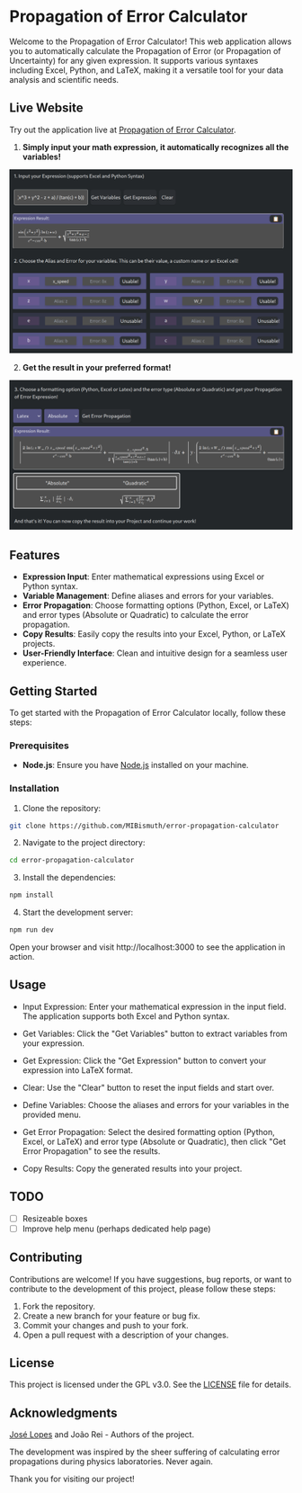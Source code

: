 # Propagation of Error Calculator

Welcome to the Propagation of Error Calculator! This web application allows you to automatically calculate the Propagation of Error (or Propagation of Uncertainty) for any given expression. It supports various syntaxes including Excel, Python, and LaTeX, making it a versatile tool for your data analysis and scientific needs.


## Live Website

Try out the application live at [Propagation of Error Calculator](https://errorpropagation.com).


1. **Simply input your math expression, it automatically recognizes all the variables!**

![](static/expression_vars.png)

2. **Get the result in your preferred format!**

![](static/results.png)

## Features

- **Expression Input**: Enter mathematical expressions using Excel or Python syntax.
- **Variable Management**: Define aliases and errors for your variables.
- **Error Propagation**: Choose formatting options (Python, Excel, or LaTeX) and error types (Absolute or Quadratic) to calculate the error propagation.
- **Copy Results**: Easily copy the results into your Excel, Python, or LaTeX projects.
- **User-Friendly Interface**: Clean and intuitive design for a seamless user experience.



## Getting Started

To get started with the Propagation of Error Calculator locally, follow these steps:

### Prerequisites

- **Node.js**: Ensure you have [Node.js](https://nodejs.org/) installed on your machine.

### Installation

1. Clone the repository:

```bash
git clone https://github.com/MIBismuth/error-propagation-calculator
```
2. Navigate to the project directory:

```bash
cd error-propagation-calculator
```

3. Install the dependencies:

```bash
npm install
```


4. Start the development server:

```bash
npm run dev
```

Open your browser and visit http://localhost:3000 to see the application in action.

## Usage

- Input Expression: Enter your mathematical expression in the input field. The application supports both Excel and Python syntax.

- Get Variables: Click the "Get Variables" button to extract variables from your expression.

- Get Expression: Click the "Get Expression" button to convert your expression into LaTeX format.

- Clear: Use the "Clear" button to reset the input fields and start over.

- Define Variables: Choose the aliases and errors for your variables in the provided menu.

- Get Error Propagation: Select the desired formatting option (Python, Excel, or LaTeX) and error type (Absolute or Quadratic), then click "Get Error Propagation" to see the results.

- Copy Results: Copy the generated results into your project.

## TODO

- [ ] Resizeable boxes
- [ ] Improve help menu (perhaps dedicated help page)

## Contributing

Contributions are welcome! If you have suggestions, bug reports, or want to contribute to the development of this project, please follow these steps:

1. Fork the repository.
2. Create a new branch for your feature or bug fix.
3. Commit your changes and push to your fork.
4. Open a pull request with a description of your changes.

## License

This project is licensed under the GPL v3.0. See the [LICENSE](LICENSE) file for details.

## Acknowledgments

[José Lopes](https://joselopes.dev) and João Rei - Authors of the project.

The development was inspired by the sheer suffering of calculating error propagations during physics laboratories. Never again.

Thank you for visiting our project!
